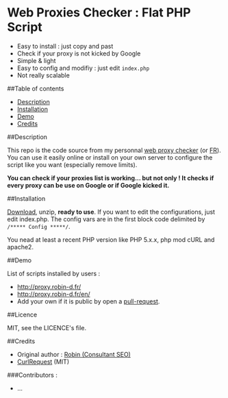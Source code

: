 Web Proxies Checker : Flat PHP Script
=================================

* Easy to install : just copy and past
* Check if your proxy is not kicked by Google
* Simple & light
* Easy to config and modifiy : just edit `index.php`
* Not really scalable

##Table of contents
* [Description](#description)
* [Installation](#installation)
* [Demo](#demo)
* [Credits](#credits)

##Description

This repo is the code source from my personnal [web proxy checker](http://proxy.robin-d.fr/en/) (or [FR](http://proxy.robin-d.fr/)).
You can use it easily online or install on your own server to configure the script like you want (especially remove limits).

**You can check if your proxies list is working... but not only ! It checks if every proxy can be use on Google or if Google kicked it.**

##Installation

[Download](https://github.com/RobinDev/proxies-checker/archive/1.0.1.zip), unzip, **ready to use**.
If you want to edit the configurations, just edit index.php. The config vars are in the first block code delimited by ```/***** Config *****/```.

You nead at least a recent PHP version like PHP 5.x.x, php mod cURL and apache2.

##Demo

List of scripts installed by users :
* http://proxy.robin-d.fr/
* http://proxy.robin-d.fr/en/
* Add your own if it is public by open a [pull-request](https://github.com/RobinDev/proxies-checker/pulls).

##Licence

MIT, see the LICENCE's file.

##Credits

* Original author : [Robin (Consultant SEO)](http://www.robin-d.fr/)
* [CurlRequest](https://github.com/RobinDev/curlRequest) (MIT)

###Contributors :
* ...
